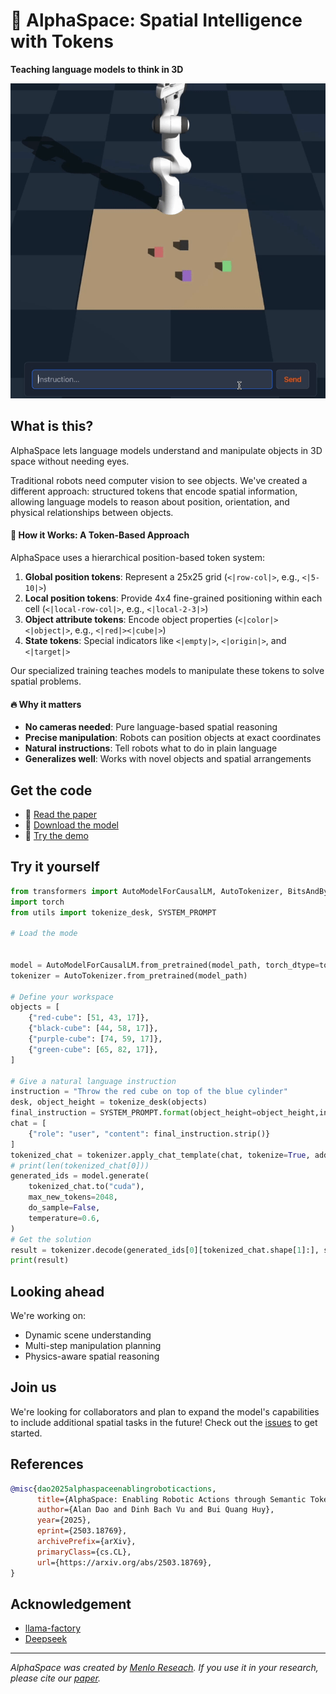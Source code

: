 # 🌌 AlphaSpace: Spatial Intelligence with Tokens 

**Teaching language models to think in 3D**

![A robot precisely placing a red cube on a target platform](ezgif-725a7d9cda83ca.gif)

## What is this?

AlphaSpace lets language models understand and manipulate objects in 3D space without needing eyes. 

Traditional robots need computer vision to see objects. We've created a different approach: structured tokens that encode spatial information, allowing language models to reason about position, orientation, and physical relationships between objects.

#### 🤔 How it Works:  A Token-Based Approach

AlphaSpace uses a hierarchical position-based token system:
1. **Global position tokens**: Represent a 25x25 grid (`<|row-col|>`, e.g., `<|5-10|>`)
2. **Local position tokens**: Provide 4x4 fine-grained positioning within each cell (`<|local-row-col|>`, e.g., `<|local-2-3|>`)
3. **Object attribute tokens**: Encode object properties (`<|color|><|object|>`, e.g., `<|red|><|cube|>`)
4. **State tokens**: Special indicators like `<|empty|>`, `<|origin|>`, and `<|target|>`

Our specialized training teaches models to manipulate these tokens to solve spatial problems.
#### 🔥 Why it matters

- **No cameras needed**: Pure language-based spatial reasoning
- **Precise manipulation**: Robots can position objects at exact coordinates
- **Natural instructions**: Tell robots what to do in plain language
- **Generalizes well**: Works with novel objects and spatial arrangements

## Get the code

- 📄 [Read the paper](https://arxiv.org/abs/2503.18769)
- 🤗 [Download the model](https://huggingface.co/homebrewltd/AlphaSpace-1.5B)
- 🧪 [Try the demo](https://alphaspace.demo.com)

## Try it yourself

```python
from transformers import AutoModelForCausalLM, AutoTokenizer, BitsAndBytesConfig, pipeline
import torch
from utils import tokenize_desk, SYSTEM_PROMPT

# Load the mode


model = AutoModelForCausalLM.from_pretrained(model_path, torch_dtype=torch.bfloat16).to(device)
tokenizer = AutoTokenizer.from_pretrained(model_path)

# Define your workspace
objects = [
    {"red-cube": [51, 43, 17]},
    {"black-cube": [44, 58, 17]},
    {"purple-cube": [74, 59, 17]},
    {"green-cube": [65, 82, 17]},
]

# Give a natural language instruction
instruction = "Throw the red cube on top of the blue cylinder"
desk, object_height = tokenize_desk(objects)
final_instruction = SYSTEM_PROMPT.format(object_height=object_height,instruction=instruction,TABLE_MAP=desk)
chat = [
    {"role": "user", "content": final_instruction.strip()}
]
tokenized_chat = tokenizer.apply_chat_template(chat, tokenize=True, add_generation_prompt=True, use_system_prompt=False, return_tensors="pt")
# print(len(tokenized_chat[0]))
generated_ids = model.generate(
    tokenized_chat.to("cuda"),
    max_new_tokens=2048,
    do_sample=False,
    temperature=0.6,
)
# Get the solution
result = tokenizer.decode(generated_ids[0][tokenized_chat.shape[1]:], skip_special_tokens=True)
print(result)
```

## Looking ahead

We're working on:
- Dynamic scene understanding
- Multi-step manipulation planning
- Physics-aware spatial reasoning

## Join us

We're looking for collaborators and plan to expand the model's capabilities to include additional spatial tasks in the future! Check out the [issues](https://github.com/menloresearch/space-thinker) to get started.

## References

```bibtex
@misc{dao2025alphaspaceenablingroboticactions,
      title={AlphaSpace: Enabling Robotic Actions through Semantic Tokenization and Symbolic Reasoning}, 
      author={Alan Dao and Dinh Bach Vu and Bui Quang Huy},
      year={2025},
      eprint={2503.18769},
      archivePrefix={arXiv},
      primaryClass={cs.CL},
      url={https://arxiv.org/abs/2503.18769}, 
}
```

## Acknowledgement

- [llama-factory](https://github.com/hiyouga/LLaMA-Factory)
- [Deepseek](https://github.com/deepseek-ai/DeepSeek-R1)
---

*AlphaSpace was created by [Menlo Reseach](https://www.menlo.ai/). If you use it in your research, please cite our [paper](https://arxiv.org/abs/2503.18769).*